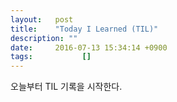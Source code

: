 ```yaml
---
layout:   post
title:    "Today I Learned (TIL)"
description: ""
date:     2016-07-13 15:34:14 +0900
tags:			[]
---
```


오늘부터 TIL 기록을 시작한다.
